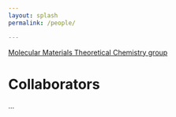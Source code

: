 ```yaml
---
layout: splash
permalink: /people/

---
```


 
[Molecular Materials Theoretical Chemistry group](www.molmattc.com/)


# Collaborators
...  



